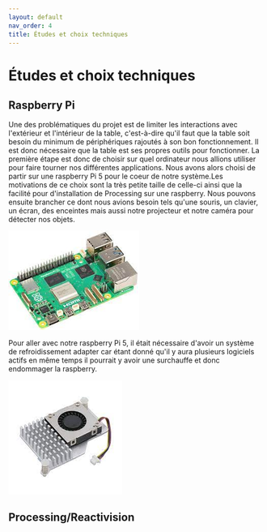 ```yaml
---
layout: default
nav_order: 4
title: Études et choix techniques
---
```


# Études et choix techniques

## Raspberry Pi

Une des problématiques du projet est de limiter les interactions avec l'extérieur et l'intérieur de la table, c'est-à-dire qu'il faut que la table soit besoin du minimum de périphériques rajoutés à son bon fonctionnement. Il est donc nécessaire que la table est ses propres outils pour fonctionner. La première étape est donc de choisir sur quel ordinateur nous allions utiliser pour faire tourner nos différentes applications. Nous avons alors choisi de partir sur une raspberry Pi 5 pour le coeur de notre système.Les motivations de ce choix sont la très petite taille de celle-ci ainsi que la facilité pour d'installation de Processing sur une raspberry. Nous pouvons ensuite brancher ce dont nous avions besoin tels qu'une souris, un clavier, un écran, des enceintes mais aussi notre projecteur et notre caméra pour détecter nos objets.

![Rasberry Pi 5](images/Raspberry.jpg)

Pour aller avec notre raspberry Pi 5, il était nécessaire d'avoir un système de refroidissement adapter car étant donné qu'il y aura plusieurs logiciels actifs en même temps il pourrait y avoir une surchauffe et donc endommager la raspberry.

![refroidisseur Raspberry](images/refroidisseur_raspberry.jpg)

## Processing/Reactivision

